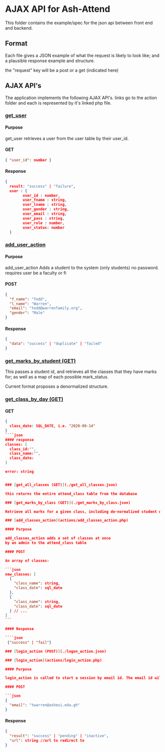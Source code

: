 # AJAX API for Ash-Attend

This folder contains the example/spec for the json api between front end and backend.

## Format

Each file gives a JSON example of what the request is likely to look like; and a plausible response example and structure.

the "request" key will be a post or a get (indicated here)

## AJAX API's

The application implements the following AJAX API's. links go to the action folder and each is represented by it's linked php file.

### [get_user](actions/get_user.php)

#### Purpose

get_user retrieves a user from the user table by their user_id.

#### GET

```json
{ "user_id": number }
```

#### Response

```json
{
  result: "success" | "failure",
  user : {
        user_id : number,
        user_fname : string,
        user_lname : string,
        user_gender : string,
        user_email : string,
        user_pass : string,
        user_role : number,
        user_status: number
  }
```

### [add_user_action](actions/add_user_action.php)

#### Purpose

add_user_action Adds a student to the system (only students) no password. requires user be a faculty or fi

#### POST

```json
{
  "f_name": "Todd",
  "l_name": "Warren",
  "email": "todd@warrenfamily.org",
  "gender": "Male"
}
```

#### Response

```json
{
  "data": "success" | "duplicate" | "failed"
}
```

### [get_marks_by_student (GET)](./get_marks_by_student.json)

This passes a student id, and retrieves all the classes that they have marks for; as well as a map of each possible mark_status.

Current format proposes a denormalized structure.

### [get_class_by_day (GET)](./get_class_by_day.json)
#### GET
````json
{
  class_date: SQL_DATE, i.e. "2020-09-14"
}
````json
#### response
classes: [
  class_id:"",
  class_name:"",
  class_date:
] 

error: string


### [get_all_classes (GET)](./get_all_classes.json)

this returns the entire attend_class table from the database

### [get_marks_by_class (GET)](./get_marks_by_class.json)

Retrieve all marks for a given class, including de-normalized student name and id.

### [add_classes_action](actions/add_classes_action.php)

#### Purpose

add_classes_action adds a set of classes at once
by an admin to the attend_class table

#### POST

An array of classes:

```json
new_classes: [
  {
    "class_name": string,
    "class_date": sql_date
  },
  {
    "class_name": string,
    "class_date": sql_date
  } // ...
]
```

#### Response

````json
 {"success" | "fail"}

### [login_action (POST)](./logon_action.json)

### [login_action](actions/login_action.php)

#### Purpose

login_action is called to start a session by email id. The email id will already have been sanitized and a valid ashesi email format.

#### POST

```json
{
  "email": "twarren@ashesi.edu.gh"
}
````

#### Response

```json
{
  "result": "success" | "pending" | "inactive",
  "url": string //url to redirect to
}
```
